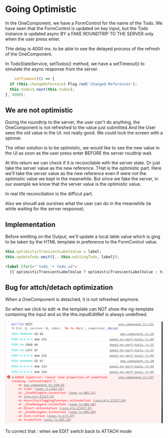 # Going Optimistic

In the OneComponent, we have a FormControl for the name of the Todo. We have seen that the FormControl is updated on key
input, but the Todo instance is updated async BY a FAKE ROUNDTRIP TO THE SERVER only when the user press enter.

THe delay is 4000 ms. to be able to see the delayed process of the refresh of the OneComponent.

In TodoStateService, setTodos() method, we have a setTimeout() to simulate the async response from the server.

````typescript
    setTimeout(() => {
  if (this.changeReference) Plog.red('Changed-References');
  this.todos$.next(this.todos);
}, 4000);
````

## We are not optimistic

During the roundtrip to the server, the user can't do anything, the OneComponent is not refreshed to the value just
submitted.And the User sees the old value in the UI. not really good. We could lock the screen with a spinner.

The other solution is to be optimistic, we would like to see the new value in the UI as soon as the user press enter
BEFORE the server roudtrip wait.

At this return we can check if it is reconcilable with the server state. Or just take the server value as the new
reference. THat is the optimistic part. Here we'll take the server value as the new reference even if were not the
optimistic value we kept in the meanwhile. But since we fake the server, in our example we know that the server value is
the optimistic value.

In real life reconciliation is the difficut part.

Also we shoudl ask ourslves what the user can do in the meanwhile (ie while waiting for the server response).

## Implementation

Before emitting on the Output, we'll update a local lable value which is ging to be taken by the HTML template in
preference to the FormControl value.

````typescript
this.optimisticTransientLabelValue = label;
this.updateTodo.emit({...this.editingTodo, label});
````

````html
<label [for]="'todo_'+ todo.id">
  {{ optimisticTransientLabelValue ? optimisticTransientLabelValue : todo.label }}</label>
````

## Bug for attch/detach optimization

When a OneComponent is detached, it is not refreshed anymore.

So when we click to edit => the template can NOT show the ng-template containing the input and so the this.inputEditRef
is always undefined.

![img_2.png](img_2.png)

To correct that : when we EDIT switch back to ATTACH mode
